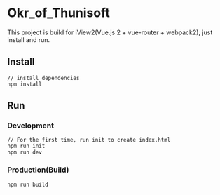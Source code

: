 # Okr_of_Thunisoft

This project is build for iView2(Vue.js 2 + vue-router + webpack2), just install and run.

## Install
```bush
// install dependencies
npm install
```
## Run
### Development
```bush
// For the first time, run init to create index.html
npm run init
npm run dev
```
### Production(Build)
```bush
npm run build
```

